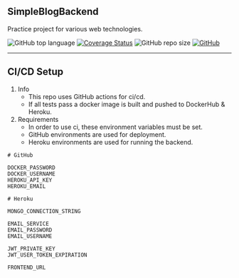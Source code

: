 ## SimpleBlogBackend

Practice project for various web technologies.

![GitHub top language](https://img.shields.io/github/languages/top/cccaaannn/SimpleBlogBackend?color=blue) [![Coverage Status](https://coveralls.io/repos/github/cccaaannn/SimpleBlogBackend/badge.svg?branch=master)](https://coveralls.io/github/cccaaannn/SimpleBlogBackend?branch=master) ![GitHub repo size](https://img.shields.io/github/repo-size/cccaaannn/SimpleBlogBackend?color=purple) [![GitHub](https://img.shields.io/github/license/cccaaannn/SimpleBlogBackend?color=orange)](https://github.com/cccaaannn/SimpleBlogBackend/blob/master/LICENSE)

---

## CI/CD Setup
1. Info
    - This repo uses GitHub actions for ci/cd.
    - If all tests pass a docker image is built and pushed to DockerHub & Heroku.
2. Requirements
    - In order to use ci, these environment variables must be set.
    - GitHub environments are used for deployment.
    - Heroku environments are used for running the backend.

```shell
# GitHub

DOCKER_PASSWORD
DOCKER_USERNAME
HEROKU_API_KEY
HEROKU_EMAIL
```

```shell
# Heroku

MONGO_CONNECTION_STRING

EMAIL_SERVICE
EMAIL_PASSWORD
EMAIL_USERNAME

JWT_PRIVATE_KEY
JWT_USER_TOKEN_EXPIRATION

FRONTEND_URL
```
